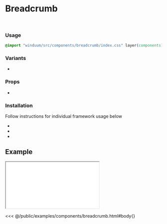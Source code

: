 # Breadcrumb
<br>
<ViewSourceGh href="https://github.com/winduum/winduum/blob/main/src/components/breadcrumb" />

### Usage

```css
@import "winduum/src/components/breadcrumb/index.css" layer(components);
```

### Variants
* <LinkGh name="default" path="components/breadcrumb" />

### Props
* <LinkGh name="default" path="components/breadcrumb/props" />

### Installation
Follow instructions for individual framework usage below

* <LinkGh name="winduum" url="https://github.com/winduum/winduum/blob/main/src/components/breadcrumb" />
* <LinkGh name="winduum-vue" url="https://github.com/winduum/winduum-vue/blob/main/src/components/breadcrumb" />
* <LinkGh name="winduum-react" url="https://github.com/winduum/winduum-react/blob/main/src/components/breadcrumb" />

## Example

<iframe onload="this.style.visibility = 'visible';" src="/examples/components/breadcrumb.html"></iframe>

<<< @/public/examples/components/breadcrumb.html#body{}
